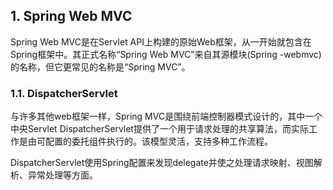 ## 1. Spring Web MVC

Spring Web MVC是在Servlet API上构建的原始Web框架，从一开始就包含在Spring框架中。其正式名称“Spring Web MVC”来自其源模块(Spring -webmvc)的名称，但它更常见的名称是“Spring MVC”。

###  1.1. DispatcherServlet

与许多其他web框架一样，Spring MVC是围绕前端控制器模式设计的，其中一个中央Servlet DispatcherServlet提供了一个用于请求处理的共享算法，而实际工作是由可配置的委托组件执行的。该模型灵活，支持多种工作流程。

DispatcherServlet使用Spring配置来发现delegate并使之处理请求映射、视图解析、异常处理等方面。